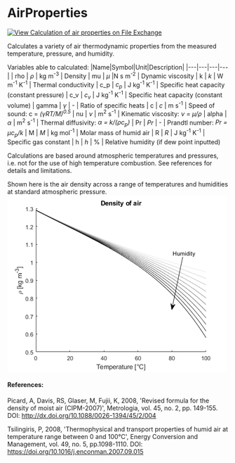# AirProperties
[![View Calculation of air properties on File Exchange](https://www.mathworks.com/matlabcentral/images/matlab-file-exchange.svg)](https://au.mathworks.com/matlabcentral/fileexchange/64527-calculation-of-air-properties)

 Calculates a variety of air thermodynamic properties from the measured temperature, pressure, and humidity.

Variables able to calculated:
 |Name|Symbol|Unit|Description|
 |---|---|---|---|
 | rho | _&rho;_ | kg m<sup>-3</sup> | Density
 | mu | _&mu;_ |N s m<sup>-2</sup> | Dynamic viscosity
 | k | _k_ | W m<sup>-1</sup> K<sup>-1</sup> | Thermal conductivity
 | c_p | _c<sub>p</sub>_ | J kg<sup>-1</sup> K<sup>-1</sup> | Specific heat capacity (constant pressure)
 | c_v | _c<sub>v</sub>_ | J kg<sup>-1</sup> K<sup>-1</sup> | Specific heat capacity (constant volume)
 | gamma | _&gamma;_ | - | Ratio of specific heats
 | c | _c_ | m s<sup>-1</sup> | Speed of sound: c = _(&gamma;RT/M)<sup>0.5</sup>_
 | nu | _&nu;_ | m<sup>2</sup> s<sup>-1</sup> | Kinematic viscosity: _&nu; = &mu;/&rho;_
 | alpha | _&alpha;_ | m<sup>2</sup> s<sup>-1</sup> | Thermal diffusivity: _&alpha; = k/(&rho;c<sub>p</sub>)_
 | Pr | _Pr_ | - | Prandtl number: _Pr = &mu;c<sub>p</sub>/k_
 | M | _M_ | kg mol<sup>-1</sup> | Molar mass of humid air
 | R | _R_ | J kg<sup>-1</sup> K<sup>-1</sup> | Specific gas constant
 | h | _h_ | % | Relative humidity (if dew point inputted)

Calculations are based around atmospheric temperatures and pressures, i.e. not for the use of high temperature combustion. See references for details and limitations.

Shown here is the air density across a range of temperatures and humidities at standard atmospheric pressure. 
![Air density](AirDensityExample.png)

#### References:

Picard, A, Davis, RS, Glaser, M, Fujii, K, 2008, 'Revised formula for the density of moist air (CIPM-2007)', Metrologia, vol. 45, no. 2, pp. 149-155. DOI: http://dx.doi.org/10.1088/0026-1394/45/2/004

Tsilingiris, P, 2008, 'Thermophysical and transport properties of humid air at temperature range between 0 and 100°C', Energy Conversion and Management, vol. 49, no. 5, pp.1098-1110. DOI: https://doi.org/10.1016/j.enconman.2007.09.015
